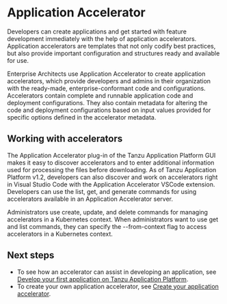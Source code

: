 # Application Accelerator

Developers can create applications and get started with feature development immediately with the help of application accelerators. Application accelerators are templates that not only codify best practices, but also provide important configuration and structures ready and available for use.

Enterprise Architects use Application Accelerator to create application accelerators, which provide developers and admins in their organization with the ready-made, enterprise-conformant code and configurations. Accelerators contain complete and runnable application code and deployment configurations. They also contain metadata for altering the code and deployment configurations based on input values provided for specific options defined in the accelerator metadata.

## <a id="work-with-accelerators"></a>Working with accelerators

The Application Accelerator plug-in of the Tanzu Application Platform GUI makes it easy to discover accelerators and to enter additional information used for processing the files before downloading. As of Tanzu Application Platform v1.2, developers can also discover and work on accelerators right in Visual Studio Code with the Application Accelerator VSCode extension. Developers can use the list, get, and generate commands for using accelerators available in an Application Accelerator server.

Administrators use create, update, and delete commands for managing accelerators in a Kubernetes context. When administrators want to use get and list commands, they can specify the --from-context flag to access accelerators in a Kubernetes context.

## Next steps

- To see how an accelerator can assist in developing an application, see [Develop your first application on Tanzu Application Platform](develop-first-app.md). 
- To create your own application accelerator, see [Create your application accelerator](create-app-accelerator.md).
